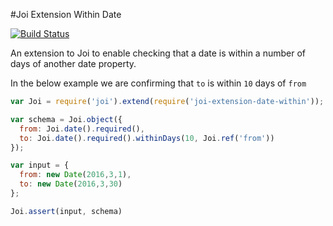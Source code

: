 #Joi Extension Within Date

[![Build Status](https://travis-ci.org/jamiemcconnell/joi-extension-date-within.svg?branch=master)](https://travis-ci.org/jamiemcconnell/joi-extension-date-within)

An extension to Joi to enable checking that a date is within a number of days of another date property.

In the below example we are confirming that `to` is within `10` days of `from`

```javascript
var Joi = require('joi').extend(require('joi-extension-date-within'));

var schema = Joi.object({
  from: Joi.date().required(),
  to: Joi.date().required().withinDays(10, Joi.ref('from'))
});

var input = {
  from: new Date(2016,3,1),
  to: new Date(2016,3,30)
};

Joi.assert(input, schema)
```
